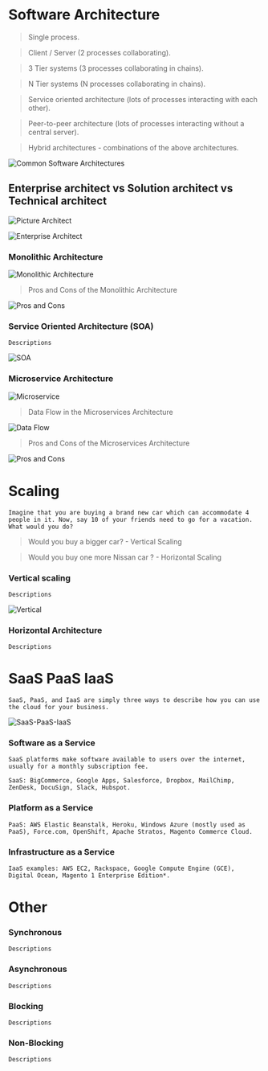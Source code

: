 # Software Architecture #

> Single process. 

> Client / Server (2 processes collaborating). 

> 3 Tier systems (3 processes collaborating in chains).

> N Tier systems (N processes collaborating in chains).

> Service oriented architecture (lots of processes interacting with each other).

> Peer-to-peer architecture (lots of processes interacting without a central server).

> Hybrid architectures - combinations of the above architectures.


![Common Software Architectures](http://tutorials.jenkov.com/images/software-architecture/software-architecture-introduction-2.png)

## Enterprise architect vs Solution architect vs Technical architect #

![Picture Architect](https://i.stack.imgur.com/ALg2V.jpg)

![Enterprise Architect](https://image.slidesharecdn.com/benorstella2007soapresentation-140307044612-phpapp01/95/enterprise-architecture-og-soa-trender-13-638.jpg?cb=1394167659)

### Monolithic Architecture ###

![Monolithic Architecture](https://i.pinimg.com/originals/90/65/aa/9065aa51ee351656f71ede4dce1887de.png)


> Pros and Cons of the Monolithic Architecture

![Pros and Cons](https://d32myzxfxyl12w.cloudfront.net/assets/images/article_images/4e1889d1e9ac4ae36f1ce491b225575656f177d7.png?1495613101)

### Service Oriented Architecture (SOA) ###
``
	Descriptions
``

![SOA](https://qph.fs.quoracdn.net/main-qimg-b9c03799cb16addaab9ca1eb88d8dbcc)

### Microservice Architecture ###

![Microservice](https://www.seekpng.com/png/full/380-3804084_microservice-architecture-of-uber-microservices-architecture-diagram.png)

> Data Flow in the Microservices Architecture

![Data Flow](https://d32myzxfxyl12w.cloudfront.net/assets/images/article_images/c1de72bfea7d3fbb91a5d077973e8064639e36e3.gif)

> Pros and Cons of the Microservices Architecture

![Pros and Cons](https://d32myzxfxyl12w.cloudfront.net/assets/images/article_images/4e27f6ecd221c17a466257cbf5a9a71836946fff.png)

# Scaling #
``
	Imagine that you are buying a brand new car which can accommodate 4 people in it. Now, say 10 of your friends need to go for a vacation. What would you do?
``

> Would you buy a bigger car? - Vertical Scaling

> Would you buy one more Nissan car ? - Horizontal Scaling


### Vertical scaling ###
``
	Descriptions
``

![Vertical](https://docs.bmc.com/docs/TSLogAnalytics/110/files/721194061/794585309/1/1491485444762/Horizontal+versus+vertical+scaling.png)


### Horizontal Architecture ###

``
	Descriptions
``
# SaaS PaaS IaaS #

``
	SaaS, PaaS, and IaaS are simply three ways to describe how you can use the cloud for your business.
``

![SaaS-PaaS-IaaS](https://www.bigcommerce.com/blog/wp-content/uploads/2018/10/saas-vs-paas-vs-iaas-breakdown.jpg)

### Software as a Service ###
``
	SaaS platforms make software available to users over the internet, usually for a monthly subscription fee.
``

``
	SaaS: BigCommerce, Google Apps, Salesforce, Dropbox, MailChimp, ZenDesk, DocuSign, Slack, Hubspot.
``
### Platform as a Service ###
``
	PaaS: AWS Elastic Beanstalk, Heroku, Windows Azure (mostly used as PaaS), Force.com, OpenShift, Apache Stratos, Magento Commerce Cloud.
``
### Infrastructure as a Service ###
``
	IaaS examples: AWS EC2, Rackspace, Google Compute Engine (GCE), Digital Ocean, Magento 1 Enterprise Edition*.
``
# Other #
### Synchronous ###
``
	Descriptions
``
### Asynchronous ###
``
	Descriptions
``
### Blocking ###
``
	Descriptions
``
### Non-Blocking ###
``
	Descriptions
``